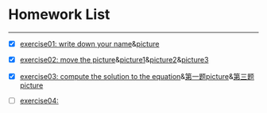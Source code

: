 # Homework List
------


- [x] [exercise01: write down your name](https://github.com/paaaaaan/Computational_physics_2015301500280/blob/master/temp.py)&[picture](https://github.com/paaaaaan/Computational_physics_2015301500280/blob/master/picture.png)


- [x] [exercise02: move the picture](https://github.com/paaaaaan/Computational_physics_2015301500280/blob/master/temp.py)&[picture1](https://github.com/paaaaaan/Computational_physics_2015301500280/blob/master/picture1.png)&[picture2](https://github.com/paaaaaan/Computational_physics_2015301500280/blob/master/picture2.png)&[picture3](https://github.com/paaaaaan/Computational_physics_2015301500280/blob/master/picture3.png)


- [x] [exercise03: compute the solution to the equation](https://github.com/paaaaaan/Computational_physics_2015301500280/blob/master/exercise03)&[第一题picture](https://github.com/paaaaaan/Computational_physics_2015301500280/blob/master/exercise03.picture1.png)&[第三题picture](https://github.com/paaaaaan/Computational_physics_2015301500280/blob/master/exercise03.picture2.png)


- [ ] [exercise04:   ](https://github.com/paaaaaan/Computational_physics_2015301500280/blob/master/exercise04)
